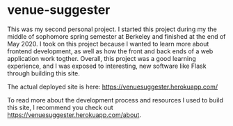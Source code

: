 # venue-suggester
This was my second personal project. I started this project during my the middle of sophomore spring semester at Berkeley and finished at the end of May 2020. I took on this project because I wanted to learn more about frontend development, as well as how the front and back ends of a web application work togther. Overall, this project was a good learning experience, and I was exposed to interesting, new software like Flask through building this site. 

The actual deployed site is here: https://venuesuggester.herokuapp.com/

To read more about the development process and resources I used to build this site, I recommend you check out https://venuesuggester.herokuapp.com/about. 
